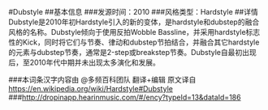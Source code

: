 #Dubstyle
##基本信息
###发源时间：2010
###风格类型：Hardstyle
##详情
Dubstyle是2010年初Hardstyle引入的新的变体，是hardstyle和dubstep的融合风格的名称。Dubstyle倾向于使用反拍Wobble
Bassline，并采用hardstyle标志性的Kick，同时将它们与节奏、律动和dubstep节拍结合，并融合其它hardstyle的元素与dubstep节奏，通常是2-step或breakstep节奏。Dubstyle自最初出现后，至2010年代中期并未出现太多演化和发展。



###本词条汉字内容由 @多频百科团队 翻译+编辑
原文译自 https://en.wikipedia.org/wiki/Hardstyle#Dubstyle
###http://dropinapp.hearinmusic.com/#/ency?typeId=13&dataId=186

